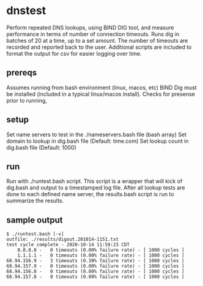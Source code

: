# dnstest

Perform repeated DNS lookups, using BIND DIG tool, and measure performance in terms of number of connection timeouts. 
Runs dig in batches of 20 at a time, up to a set amount. The number of timeouts are recorded and reported back to the user.
Additional scripts are included to format the output for csv for easier logging over time. 

## prereqs

Assumes running from bash environment (linux, macos, etc)
BIND Dig must be installed (included in a typical linux/macos install).
Checks for presense prior to running, 

## setup

Set name servers to test in the ./nameservers.bash file (bash array)
Set domain to lookup in dig.bash file (Default: time.com)
Set lookup count in dig.bash file (Default: 1000)

## run 

Run with ./runtest.bash script. 
This script is a wrapper that will kick of dig.bash and output to a timestamped log file. 
After all lookup tests are done to each defined name server, the results.bash script is run to summarize the results. 

## sample output
```
$ ./runtest.bash [-v]
outfile: ./results/digout.201014-1151.txt
test cycle complete - 2020-10-14 11:59:23 CDT
    8.8.8.8 -   0 timeouts (0.00% failure rate) - [ 1000 cycles ]
    1.1.1.1 -   0 timeouts (0.00% failure rate) - [ 1000 cycles ]
68.94.156.9 -   3 timeouts (0.30% failure rate) - [ 1000 cycles ]
68.94.157.9 -   0 timeouts (0.00% failure rate) - [ 1000 cycles ]
68.94.156.8 -   0 timeouts (0.00% failure rate) - [ 1000 cycles ]
68.94.157.8 -   0 timeouts (0.00% failure rate) - [ 1000 cycles ]
```
